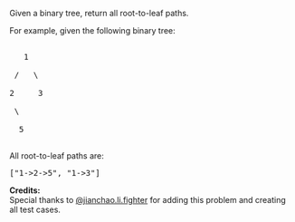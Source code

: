 

Given a binary tree, return all root-to-leaf paths.



For example, given the following binary tree:



<pre>
   1
 /   \
2     3
 \
  5
</pre>



All root-to-leaf paths are:
<pre>["1->2->5", "1->3"]</pre>


**Credits:**<br />Special thanks to [@jianchao.li.fighter](https://leetcode.com/discuss/user/jianchao.li.fighter) for adding this problem and creating all test cases.
